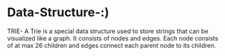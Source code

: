 # Data-Structure-:)
TRIE- A Trie is a special data structure used to store strings that can be visualized like a graph. It consists of nodes 
and edges. Each node consists of at max 26 children and edges connect each parent node to its children.
